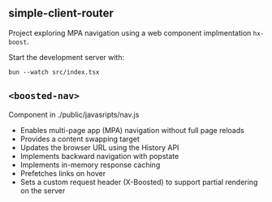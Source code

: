 ## simple-client-router
Project exploring MPA navigation using a web component implmentation `hx-boost`.

Start the development server with:
```
bun --watch src/index.tsx
```

## `<boosted-nav>`
Component in ./public/javasripts/nav.js
- Enables multi-page app (MPA) navigation without full page reloads
- Provides a content swapping target
- Updates the browser URL using the History API
- Implements backward navigation with popstate
- Implements in-memory response caching
- Prefetches links on hover
- Sets a custom request header (X-Boosted) to support partial rendering on the server
